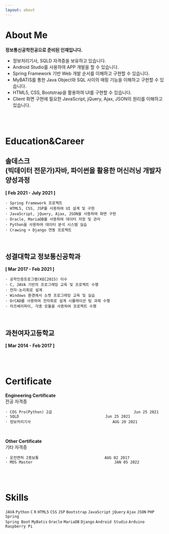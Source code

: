 ```yaml
---
layout: about 
---
```


# About Me

**정보통신공학전공으로 준비된 인재입니다.**

* 정보처리기사, SQLD 자격증을 보유하고 있습니다.
* Android Studio를 사용하여 APP 개발을 할 수 있습니다.
* Spring Framework 기반 Web 개발 순서를 이해하고 구현할 수 있습니다.
* MyBATIS를 통한 Java Object와 SQL 사이의 매핑 기능을 이해하고 구현할 수 있습니다.
* HTML5, CSS, Bootstrap을 활용하여 UI를 구현할 수 있습니다.
* Client 화면 구현에 필요한 JavaScript, jQuery, Ajax, JSON의 원리를 이해하고 있습니다.

<br><br>

# Education&Career

## 솔데스크<br>(빅데이터 전문가)자바, 파이썬을 활용한 머신러닝 개발자 양성과정

**[ Feb 2021 - July 2021 ]**

    · Spring Framework 프로젝트
    · HTML5, CSS, JSP를 사용하여 UI 설계 및 구현
    · JavaScript, jQuery, Ajax, JSON을 사용하여 화면 구현
    · Oracle, MariaDB를 사용하여 데이터 저장 및 관리
    · Python을 사용하여 데이터 분석 시스템 실습
    · Crawing + Django 연동 프로젝트

<br>

## 성결대학교 정보통신공학과

**[ Mar 2017 - Feb 2021 ]**

    · 공학인증프로그램(KEC2015) 이수
    · C, JAVA 기반의 프로그래밍 교육 및 프로젝트 수행
    · 전자·논리회로 설계
    · Windows 환경에서 소켓 프로그래밍 교육 및 실습
    · OrCAD를 사용하여 전자회로 설계 시뮬레이션 팀 과제 수행
    · 라즈베리파이, 각종 모듈을 사용하여 프로젝트 수행

<br>

## 과천여자고등학교

**[ Mar 2014 - Feb 2017 ]**

<br><br>

# Certificate

**Engineering Certificate**<br>
전공 자격증
~~~
· COS Pro(Python) 2급									Jun 25 2021
· SQLD										Jun 25 2021
· 정보처리기사									AUG 20 2021
~~~

<br>

**Other Certificate**<br>
기타 자격증
~~~
· 운전면허 2종보통								AUG 02 2017
· MOS Master			  						JAN 05 2022
~~~

<br><br>

# Skills

<code>JAVA</code> <code>Python</code> <code>C</code> <code>R</code> <code>HTML5</code> <code>CSS</code> <code>JSP</code> <code>Bootstrap</code> <code>JavaScript</code> <code>jQuery</code> <code>Ajax</code> <code>JSON</code> <code>PHP</code> <code>Spring</code> <br> <code>Spring Boot</code> <code>MyBatis</code> <code>Oracle</code> <code>MariaDB</code> <code>Django</code> <code>Android Studio</code> <code>Arduino</code> <code>Raspberry Pi</code>